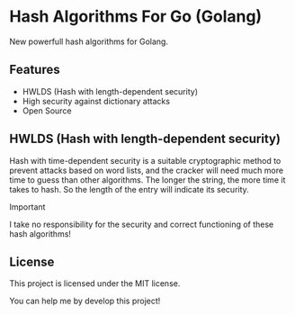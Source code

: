 # Hash Algorithms For Go (Golang)
New powerfull hash algorithms for Golang.

## Features
- HWLDS (Hash with length-dependent security)
- High security against dictionary attacks
- Open Source

## HWLDS (Hash with length-dependent security)
Hash with time-dependent security is a suitable cryptographic method to prevent attacks based on word lists, and the cracker will need much more time to guess than other algorithms.
The longer the string, the more time it takes to hash. So the length of the entry will indicate its security.

> [!IMPORTANT]
> I take no responsibility for the security and correct functioning of these hash algorithms!

## License
This project is licensed under the MIT license.


You can help me by develop this project!
